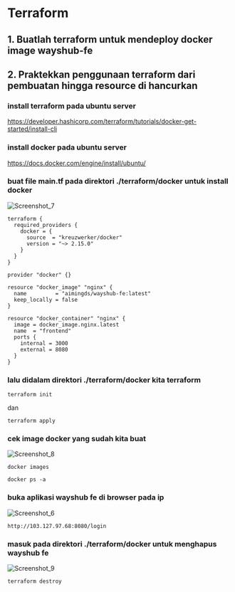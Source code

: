 # Terraform
## 1. Buatlah terraform untuk mendeploy docker image wayshub-fe
## 2. Praktekkan penggunaan terraform dari pembuatan hingga resource di hancurkan

### install terraform pada ubuntu server
https://developer.hashicorp.com/terraform/tutorials/docker-get-started/install-cli

### install docker pada ubuntu server
https://docs.docker.com/engine/install/ubuntu/

### buat file main.tf pada direktori ./terraform/docker untuk install docker
![Screenshot_7](https://github.com/wilsonakbar/devops18-dumbways-WilsonAkbar/assets/132327628/cef7f143-afe1-4bbb-b70b-ba94effe74df)
```
terraform {
  required_providers {
    docker = {
      source  = "kreuzwerker/docker"
      version = "~> 2.15.0"
    }
  }
}

provider "docker" {}

resource "docker_image" "nginx" {
  name         = "aimingds/wayshub-fe:latest"
  keep_locally = false
}

resource "docker_container" "nginx" {
  image = docker_image.nginx.latest
  name  = "frontend"
  ports {
    internal = 3000
    external = 8080
  }
}
```
### lalu didalam direktori ./terraform/docker kita terraform 
```
terraform init
```
dan 
```
terraform apply
```

### cek image docker yang sudah kita buat
![Screenshot_8](https://github.com/wilsonakbar/devops18-dumbways-WilsonAkbar/assets/132327628/988a0794-fb95-4e86-89ce-0db79bedf742)
```
docker images
```
```
docker ps -a
```

### buka aplikasi wayshub fe di browser pada ip
![Screenshot_6](https://github.com/wilsonakbar/devops18-dumbways-WilsonAkbar/assets/132327628/9f65c771-2578-4000-b232-e35ec5c6c7c2)
```
http://103.127.97.68:8080/login
```
### masuk pada direktori ./terraform/docker untuk menghapus wayshub fe
![Screenshot_9](https://github.com/wilsonakbar/devops18-dumbways-WilsonAkbar/assets/132327628/ea8b3b2b-470e-45a3-a4a2-37222299f414)
```
terraform destroy
```



















